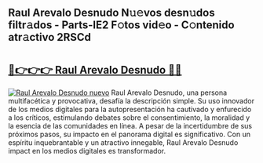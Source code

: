 ## Raul Arevalo Desnudo N𝚞𝚎vos desn𝚞dos filtr𝚊dos - Parts-IE2 F𝚘tos vid𝚎o - C𝚘ntenido atr𝚊ctivo 2RSCd

# <h2><a href="http://mba1ndl.tromn.icu/?c=Raul+Arevalo+Desnudo">🔗👉👉👉 Raul Arevalo Desnudo 🔗🔗</a></h2>

[![Raul Arevalo Desnudo nuevo](https://i.imgur.com/pEAQMta.gif)](http://mba1ndl.tromn.icu/?c=Raul+Arevalo+Desnudo)
Raul Arevalo Desnudo, una persona multifacética y provocativa, desafía la descripción simple. Su uso innovador de los medios digitales para la autopresentación ha cautivado y enfurecido a los críticos, estimulando debates sobre el consentimiento, la moralidad y la esencia de las comunidades en línea. A pesar de la incertidumbre de sus próximos pasos, su impacto en el panorama digital es significativo. Con un espíritu inquebrantable y un atractivo innegable, Raul Arevalo Desnudo impact en los medios digitales es transformador.
